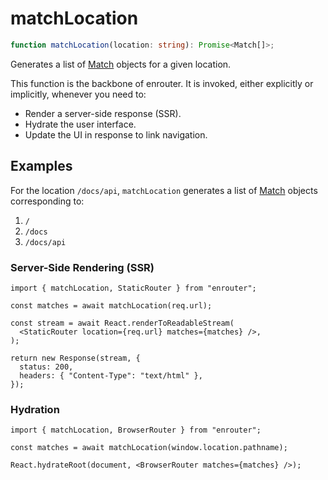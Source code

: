 # matchLocation

```ts
function matchLocation(location: string): Promise<Match[]>;
```

Generates a list of [Match][1] objects for a given location.

This function is the backbone of enrouter.
It is invoked, either explicitly or implicitly, whenever you need to:

- Render a server-side response (SSR).
- Hydrate the user interface.
- Update the UI in response to link navigation.

## Examples

For the location `/docs/api`, `matchLocation` generates a list of [Match][1] objects corresponding to:

1. `/`
2. `/docs`
3. `/docs/api`

### Server-Side Rendering (SSR)

```tsx
import { matchLocation, StaticRouter } from "enrouter";

const matches = await matchLocation(req.url);

const stream = await React.renderToReadableStream(
  <StaticRouter location={req.url} matches={matches} />,
);

return new Response(stream, {
  status: 200,
  headers: { "Content-Type": "text/html" },
});
```

### Hydration

```tsx
import { matchLocation, BrowserRouter } from "enrouter";

const matches = await matchLocation(window.location.pathname);

React.hydrateRoot(document, <BrowserRouter matches={matches} />);
```

[1]: /docs/routes/match

